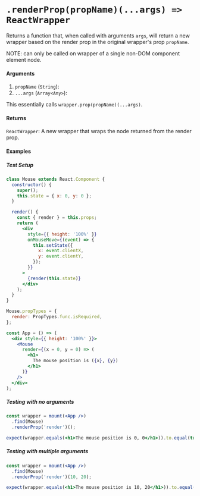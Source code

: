# `.renderProp(propName)(...args) => ReactWrapper`

Returns a function that, when called with arguments `args`, will return a new wrapper based on the render prop in the original wrapper's prop `propName`.

NOTE: can only be called on wrapper of a single non-DOM component element node.

#### Arguments

1. `propName` (`String`):
1. `...args` (`Array<Any>`):

This essentially calls `wrapper.prop(propName)(...args)`.

#### Returns

`ReactWrapper`: A new wrapper that wraps the node returned from the render prop.

#### Examples

##### Test Setup

```jsx
class Mouse extends React.Component {
  constructor() {
    super();
    this.state = { x: 0, y: 0 };
  }

  render() {
    const { render } = this.props;
    return (
      <div
        style={{ height: '100%' }}
        onMouseMove={(event) => {
          this.setState({
            x: event.clientX,
            y: event.clientY,
          });
        }}
      >
        {render(this.state)}
      </div>
    );
  }
}

Mouse.propTypes = {
  render: PropTypes.func.isRequired,
};
```

```jsx
const App = () => (
  <div style={{ height: '100%' }}>
    <Mouse
      render={(x = 0, y = 0) => (
        <h1>
          The mouse position is ({x}, {y})
        </h1>
      )}
    />
  </div>
);
```

##### Testing with no arguments

```jsx
const wrapper = mount(<App />)
  .find(Mouse)
  .renderProp('render')();

expect(wrapper.equals(<h1>The mouse position is 0, 0</h1>)).to.equal(true);
```

##### Testing with multiple arguments

```jsx
const wrapper = mount(<App />)
  .find(Mouse)
  .renderProp('render')(10, 20);

expect(wrapper.equals(<h1>The mouse position is 10, 20</h1>)).to.equal(true);
```
